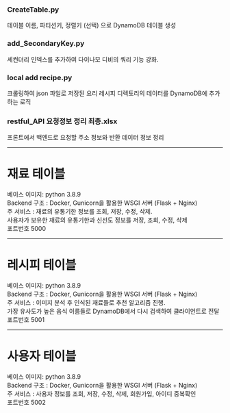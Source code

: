 ### CreateTable.py
테이블 이름, 파티션키, 정렬키 (선택) 으로 DynamoDB 테이블 생성

### add_SecondaryKey.py
세컨더리 인덱스를 추가하여 다이나모 디비의 쿼리 기능 강화.

### local add recipe.py
크롤링하여 json 파일로 저장된 요리 레시피 디렉토리의 데이터를 DynamoDB에 추가하는 로직

### restful_API 요청정보 정리 최종.xlsx
프론트에서 백엔드로 요청할 주소 정보와 반환 데이터 정보 정리

---
# 재료 테이블
베이스 이미지: python 3.8.9  
Backend 구조 : Docker, Gunicorn을 활용한 WSGI 서버 (Flask + Nginx)  
주 서비스 : 재료의 유통기한 정보를 조회, 저장, 수정, 삭제.  
사용자가 보유한 재료의 유통기한과 신선도 정보를 저장, 조회, 수정, 삭제  
포트번호 5000

---
# 레시피 테이블
베이스 이미지: python 3.8.9  
Backend 구조 : Docker, Gunicorn을 활용한 WSGI 서버 (Flask + Nginx)  
주 서비스 : 이미지 분석 후 인식된 재료들로 추천 알고리즘 진행.  
가장 유사도가 높은 음식 이름들로 DynamoDB에서 다시 검색하여 클라이언트로 전달  
포트번호 5001

---
# 사용자 테이블
베이스 이미지: python 3.8.9  
Backend 구조 : Docker, Gunicorn을 활용한 WSGI 서버 (Flask + Nginx)  
주 서비스 : 사용자 정보를 조회, 저장, 수정, 삭제, 회원가입, 아이디 중복확인  
포트번호 5002
